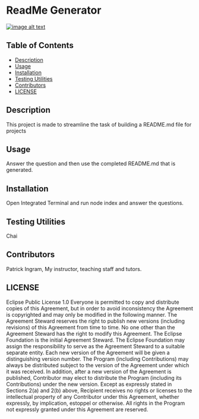 
  # ReadMe Generator
  [![image alt text](https://img.shields.io/badge/License-EPL_1.0-red.svg)](https://opensource.org/licenses/EPL-1.0)

## Table of Contents
- [Description](#description)
- [Usage](#usage)
- [Installation](#installation)
- [Testing Utilities](#testing-utilities)
- [Contributors](#contributors)
- [LICENSE](#license)




## Description <a id="description"></a>
This project is made to streamline the task of building a README.md file for projects

## Usage <a id="usage"></a>
Answer the question and then use the completed README.md that is generated. 

## Installation <a id="installation"></a>
Open Integrated Terminal and run node index and answer the questions.

## Testing Utilities <a id="testing-utilities"></a>
Chai

## Contributors <a id="contributors"></a>
Patrick Ingram, My instructor, teaching staff and tutors.

## LICENSE <a id="license"></a>
Eclipse Public License 1.0
Everyone is permitted to copy and distribute copies of this Agreement, but in order to avoid inconsistency the Agreement is copyrighted and may only be modified in the following manner. The Agreement Steward reserves the right to publish new versions (including revisions) of this Agreement from time to time. No one other than the Agreement Steward has the right to modify this Agreement. The Eclipse Foundation is the initial Agreement Steward. The Eclipse Foundation may assign the responsibility to serve as the Agreement Steward to a suitable separate entity. Each new version of the Agreement will be given a distinguishing version number. The Program (including Contributions) may always be distributed subject to the version of the Agreement under which it was received. In addition, after a new version of the Agreement is published, Contributor may elect to distribute the Program (including its Contributions) under the new version. Except as expressly stated in Sections 2(a) and 2(b) above, Recipient receives no rights or licenses to the intellectual property of any Contributor under this Agreement, whether expressly, by implication, estoppel or otherwise. All rights in the Program not expressly granted under this Agreement are reserved.
  